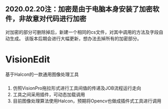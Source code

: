 
## 2020.02.20注：加密是由于电脑本身安装了加密软件，非故意对代码进行加密
 对加密的部分可删除掉后，新建一个相同的cs文件，对其中调用的方法及字段自动生成。
 该版本后期会进行大幅更新，想办法去掉所有的加密部分。

# VisionEdit
基于Halcon的一款通用图像处理工具
###
1. 仿照VisionPro拖拉形式进行工具间值的传递及JOB流程运行走向
2. 工具之间采用插件，可动态加载调用
3. 目前图像处理算法使用Halcon，预期将Opencv也做成插件式工具进行调用
